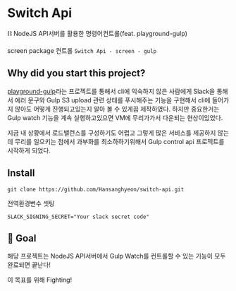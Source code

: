 # Switch Api

⛓ NodeJS API서버를 활용한 명령어컨트롤(feat. playground-gulp)

screen package 컨트롤 `Switch Api - screen - gulp`

## Why did you start this project?

[playground-gulp](https://github.com/Hansanghyeon/playground-gulp)라는 프로젝트를 통해서 cli에 익숙하지 않은 사람에게 Slack을 통해서 에러 문구와 Gulp S3 upload 관련 상태를 푸시해주는 기능을 구현해서 cli에 들어가지 않아도 어떻게 진행되고있는지 알아 볼 수 있게끔 제작하였다. 하지만 중요한거는 Gulp watch 기능을 계속 실행하고있으면 VM에 무리가가서 다운되는 현상이있었다.

지금 내 상황에서 로드밸런스를 구성하기도 어렵고 그렇게 많은 서비스를 제공하지 않는데 무리를 일으키는 점에서 과부화를 최소하하기위해서 Gulp control api 프로젝트를 시작하게 되었다.

## Install

```shell
git clone https://github.com/Hansanghyeon/switch-api.git
```

전역환경변수 셋팅

```env
SLACK_SIGNING_SECRET="Your slack secret code"
```

## 🎉 Goal

해당 프로젝트는 NodeJS API서버에서 Gulp Watch를 컨트롤할 수 있는 기능이 모두 완료되면 끝난다!

이 목표를 위해 Fighting!